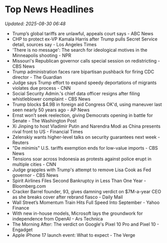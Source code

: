 # Top News Headlines

_Updated: 2025-08-30 06:48_

- Trump’s global tariffs are unlawful, appeals court says - ABC News
- CHP to protect ex-VP Kamala Harris after Trump pulls Secret Service detail, sources say - Los Angeles Times
- 'There is no message': The search for ideological motives in the Minneapolis shooting - NPR
- Missouri's Republican governor calls special session on redistricting - CBS News
- Trump administration faces rare bipartisan pushback for firing CDC director - The Guardian
- Judge says Trump effort to expand speedy deportations of migrants violates due process - CNN
- Social Security Admin.'s chief data officer resigns after filing whistleblower complaint - CBS News
- Trump blocks $4.9B in foreign aid Congress OK'd, using maneuver last seen nearly 50 years ago - AP News
- Ernst won’t seek reelection, giving Democrats opening in battle for Senate - The Washington Post
- Xi Jinping to host Vladimir Putin and Narendra Modi as China presents rival front to US - Financial Times
- Zelenskiy wants higher-level talks on security guarantees next week - Reuters
- "De minimis" U.S. tariffs exemption ends for low-value imports - CBS News
- Tensions soar across Indonesia as protests against police erupt in multiple cities - CNN
- Judge grapples with Trump's attempt to remove Lisa Cook as Fed governor - CBS News
- Spirit Airlines Files Second Bankruptcy in Less Than One Year - Bloomberg.com
- Cracker Barrel founder, 93, gives damning verdict on $7M-a-year CEO as she breaks cover after rebrand fiasco - Daily Mail
- Wall Street’s Momentum Train Hits Full Speed Into September - Yahoo Finance
- With new in-house models, Microsoft lays the groundwork for independence from OpenAI - Ars Technica
- The Morning After: The verdict on Google's Pixel 10 Pro and Pixel 10 - Engadget
- Apple iPhone 17 launch event: What to expect - The Verge